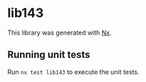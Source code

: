 # lib143

This library was generated with [Nx](https://nx.dev).

## Running unit tests

Run `nx test lib143` to execute the unit tests.
